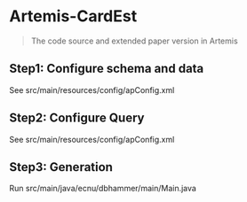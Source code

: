 # Artemis-CardEst
> The code source and extended paper version in Artemis

## Step1: Configure schema and data

See src/main/resources/config/apConfig.xml

## Step2: Configure Query

See src/main/resources/config/apConfig.xml

## Step3: Generation

Run src/main/java/ecnu/dbhammer/main/Main.java
